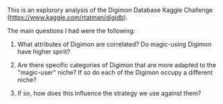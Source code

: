 This is an explorory analysis of the Digimon Database Kaggle Challenge (https://www.kaggle.com/rtatman/digidb). 

The main questions I had were the following: 

1) What attributes of Digimon are correlated? Do magic-using Digimon have higher spirit? 

2) Are there specific categories of Digimon that are more adapted to the "magic-user" niche? If so do each of the Digimon occupy a different niche? 

3) If so, how does this influence the strategy we use against them? 

